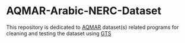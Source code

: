 # AQMAR-Arabic-NERC-Dataset
This repository is dedicated to <a href="http://www.cs.cmu.edu/~ark/AQMAR/">AQMAR</a> dataset(s) related programs for cleaning and testing the dataset using <a href="https://github.com/oduwsdl/GTS">GTS</a>
